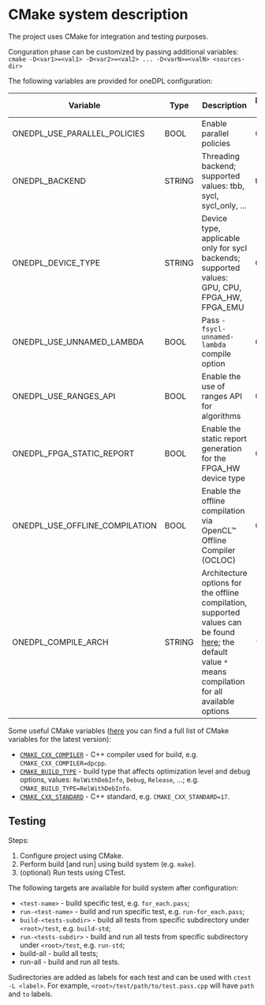 # CMake system description

The project uses CMake for integration and testing purposes.

Conguration phase can be customized by passing additional variables: `cmake -D<var1>=<val1> -D<var2>=<val2> ... -D<varN>=<valN> <sources-dir>`

The following variables are provided for oneDPL configuration:

| Variable                       | Type   | Description                                                                                   | Default value |
|--------------------------------|--------|-----------------------------------------------------------------------------------------------|---------------|
| ONEDPL_USE_PARALLEL_POLICIES   | BOOL   | Enable parallel policies                                                                      | ON            |
| ONEDPL_BACKEND                 | STRING | Threading backend; supported values: tbb, sycl, sycl_only, ...                                | tbb           |
| ONEDPL_DEVICE_TYPE             | STRING | Device type, applicable only for sycl backends; supported values: GPU, CPU, FPGA_HW, FPGA_EMU | GPU           |
| ONEDPL_USE_UNNAMED_LAMBDA      | BOOL   | Pass `-fsycl-unnamed-lambda` compile option                                                   | OFF           |
| ONEDPL_USE_RANGES_API          | BOOL   | Enable the use of ranges API for algorithms                                                   | OFF           |
| ONEDPL_FPGA_STATIC_REPORT      | BOOL   | Enable the static report generation for the FPGA_HW device type                               | OFF           |
| ONEDPL_USE_OFFLINE_COMPILATION | BOOL   | Enable the offline compilation via OpenCL™ Offline Compiler (OCLOC)                           | OFF           |
| ONEDPL_COMPILE_ARCH            | STRING | Architecture options for the offline compilation, supported values can be found [here](https://software.intel.com/content/www/us/en/develop/documentation/oneapi-dpcpp-cpp-compiler-dev-guide-and-reference/top/compilation/ahead-of-time-compilation.html); the default value `*` means compilation for all available options | *             |

Some useful CMake variables ([here](https://cmake.org/cmake/help/latest/manual/cmake-variables.7.html) you can find a full list of CMake variables for the latest version):

- [`CMAKE_CXX_COMPILER`](https://cmake.org/cmake/help/latest/variable/CMAKE_LANG_COMPILER.html) - C++ compiler used for build, e.g. `CMAKE_CXX_COMPILER=dpcpp`.
- [`CMAKE_BUILD_TYPE`](https://cmake.org/cmake/help/latest/variable/CMAKE_BUILD_TYPE.html) - build type that affects optimization level and debug options, values: `RelWithDebInfo`, `Debug`, `Release`, ...; e.g. `CMAKE_BUILD_TYPE=RelWithDebInfo`.
- [`CMAKE_CXX_STANDARD`](https://cmake.org/cmake/help/latest/variable/CMAKE_CXX_STANDARD.html) - C++ standard, e.g. `CMAKE_CXX_STANDARD=17`.

## Testing

Steps:

1. Configure project using CMake.
2. Perform build [and run] using build system (e.g. `make`).
3. (optional) Run tests using CTest.

The following targets are available for build system after configuration:

- `<test-name>` - build specific test, e.g. `for_each.pass`;
- `run-<test-name>` - build and run specific test, e.g. `run-for_each.pass`;
- `build-<tests-subdir>` - build all tests from specific subdirectory under `<root>/test`, e.g. `build-std`;
- `run-<tests-subdir>` - build and run all tests from specific subdirectory under `<root>/test`, e.g. `run-std`;
- build-all - build all tests;
- run-all - build and run all tests.

Sudirectories are added as labels for each test and can be used with `ctest -L <label>`.
For example, `<root>/test/path/to/test.pass.cpp` will have `path` and `to` labels.
